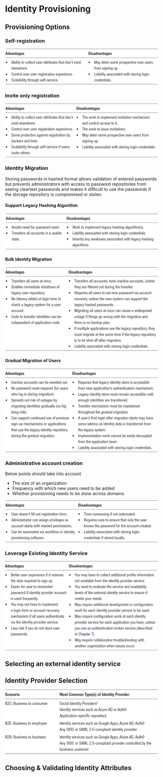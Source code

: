 # Identity Provisioning

## Provisioning Options

### Self-registration

![self registration](./images/self-registration.PNG)

### Invite only registration

![invite only registration](./images/invite-only-registration.PNG)

### Identity Migration

Storing passwords in hashed format allows validation of entered passwords but prevents administrators with access to password repositories from seeing cleartext passwords and makes it difficult to use the passwords if the storage repository is compromised or stolen.

#### Support Legacy Hashing Algorithm

![supporting legacy hashing algo](./images/supporting-legacy-hashing-algorithm.PNG)

#### Bulk Identity Migration

![bulk identity migration](./images/bulk-identity-migration.PNG)

#### Gradual Migration of Users

![gradul migration of users](./images/gradual-migration-of-users.PNG)

### Administrative account creation

Below points should take into account
- The size of an organization
- Frequency with which new users need to be added
- Whether provisioning needs to be done across domains

![administrative account creation](./images/administrative-account-creation.PNG)

### Leverage Existing Identity Service

![existing identity service](./images/existing-identity-service.PNG)

## Selecting an external identity service

## Identity Provider Selection

![id provider selection](./images/id-providers-for-different-customer-types.PNG)
## Choosing & Validating Identity Attributes
